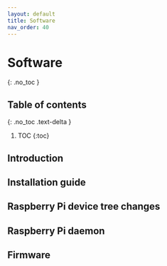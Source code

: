 ```yaml
---
layout: default
title: Software
nav_order: 40
---
```


# Software

{: .no_toc }

## Table of contents
{: .no_toc .text-delta }

1. TOC
{:toc}

## Introduction

## Installation guide


## Raspberry Pi device tree changes


## Raspberry Pi daemon


## Firmware


